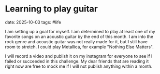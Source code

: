 # Learning to play guitar
date: 2025-10-03
tags: #life 

I am setting up a goal for myself. I am determined to play at least one of my favorite songs on an acoustic guitar by the end of this month. I am into the rock genre and acoustic guitar was not really made for it, but I still have room to stretch. I could play Metallica, for example "Nothing Else Matters".

I will record a video and publish it on my instagram for everyone to see if I failed or succeeded in this challenge. My dear friends that are reading it right now are free to mock me if I will not publish anything within a month.
